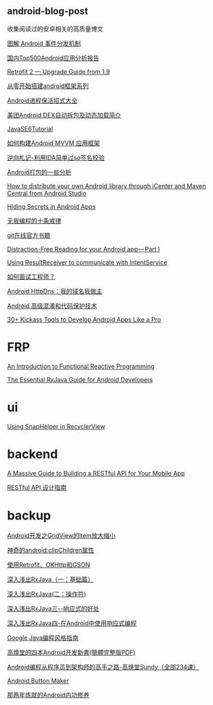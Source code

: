 ## android-blog-post
收集阅读过的安卓相关的高质量博文


[图解 Android 事件分发机制](http://www.jianshu.com/p/e99b5e8bd67b)

[国内Top500Android应用分析报告](https://mp.weixin.qq.com/s?__biz=MzA5OTMxMjQzMw==&mid=2648112527&idx=1&sn=b23c1b5f3e32e343ad96d705bd4d63ff&scene=1&srcid=0711SVtLTxYXurfDvMqW2LJi&key=77421cf58af4a6539e507304f3ba7258db54cc7d09d0da0d4d384e54aa5536776c95d86cfb4e18a26e41586ef17e83bd&ascene=0&uin=Mjc3OTU3Nzk1&devicetype=iMac+MacBookPro10%2C1+OSX+OSX+10.10.5+build%2814F1808%29&version=11020201&pass_ticket=ITDgY8jmrXUfwFXFF5dIXjjUGT%2Bjosrkf8JctrkEiM3n%2F5PmuQjtbzHuMvPqa8Qq)

[Retrofit 2 — Upgrade Guide from 1.9](https://futurestud.io/tutorials/retrofit-2-upgrade-guide-from-1-9)

[从零开始搭建android框架系列](http://www.jianshu.com/nb/3767449)

[Android进程保活招式大全](http://dev.qq.com/topic/57ac4a0ea374c75371c08ce8)

[美团Android DEX自动拆包及动态加载简介](http://tech.meituan.com/mt-android-auto-split-dex.html)

[JavaSE6Tutorial](https://github.com/JustinSDK/JavaSE6Tutorial/blob/master/docs/CH16.md)

[如何构建Android MVVM 应用框架](https://zhuanlan.zhihu.com/p/23772285?from=groupmessage)

[逆向札记-利用IDA简单过so签名校验](逆向札记-利用IDA简单过so签名校验)

[Android打包的一些分析](http://www.jianshu.com/p/63d733c7496d)

[How to distribute your own Android library through jCenter and Maven Central from Android Studio](https://inthecheesefactory.com/blog/how-to-upload-library-to-jcenter-maven-central-as-dependency/en)

[Hiding Secrets in Android Apps](https://rammic.github.io/2015/07/28/hiding-secrets-in-android-apps/)

[无我编程的十条戒律](http://www.infoq.com/cn/news/2017/06/10-Commandments-without-program)

[git在线官方书籍](https://git-scm.com/book/zh/v2/起步-关于版本控制)

[Distraction-Free Reading for your Android app — Part I](https://medium.com/@kiwiandroiddev/distraction-free-reading-for-your-android-app-part-i-242f77466175)

[Using ResultReceiver to communicate with IntentService](https://proandroiddev.com/intentservice-and-resultreceiver-70de71e5e40a)

[如何面试工程师？](http://www.infoq.com/cn/articles/how-to-interview-engineers)

[Android HttpDns：我的域名我做主](http://www.jianshu.com/p/ab52b400b36d)

[Android 高级混淆和代码保护技术](http://drakeet.me/android-advanced-proguard-and-security/)

[30+ Kickass Tools to Develop Android Apps Like a Pro](https://blog.aritraroy.in/30-kickass-tools-to-develop-android-apps-like-a-pro-191e52b9419b)

# FRP
[An Introduction to Functional Reactive Programming](http://blog.danlew.net/2017/07/27/an-introduction-to-functional-reactive-programming/)

[The Essential RxJava Guide for Android Developers](http://blog.jimbaca.com/essential-rxjava-guide-for-android-developers/)

# ui
[Using SnapHelper in RecyclerView](https://blog.mindorks.com/using-snaphelper-in-recyclerview-fc616b6833e8)

# backend
[A Massive Guide to Building a RESTful API for Your Mobile App](https://savvyapps.com/blog/how-to-build-restful-api-mobile-app)

[RESTful API 设计指南](http://www.ruanyifeng.com/blog/2014/05/restful_api.html)

# backup

[Android开发之GridView的Item放大缩小](http://blog.csdn.net/gaosunqiong/article/details/39371401)

[神奇的android:clipChildren属性](http://www.cnblogs.com/over140/p/3508335.html)

[使用Retrofit、OKHttp和GSON](http://blog.jobbole.com/65170/)

[深入浅出RxJava（一：基础篇）](http://blog.csdn.net/lzyzsd/article/details/41833541)

[深入浅出RxJava(二：操作符)](http://blog.csdn.net/lzyzsd/article/details/44094895)

[深入浅出RxJava三--响应式的好处](http://blog.csdn.net/lzyzsd/article/details/44891933)

[深入浅出RxJava四-在Android中使用响应式编程](http://blog.csdn.net/lzyzsd/article/details/45033611)

[Google Java编程风格指南](http://www.hawstein.com/posts/google-java-style.html)

[高煥堂的四本Android开发新書(簡體完整版PDF)](http://www.apkbus.com/forum.php?mod=viewthread&tid=56810)

[Android编程从程序员到架构师的高手之路-高焕堂Sundy（全部234课）](http://www.11wang.org/forum.php/thread-3884-1-1.html)

[Android Button Maker](http://angrytools.com/android/button/)

[那两年炼就的Android内功修养](http://blog.csdn.net/luoshengyang/article/details/8923485)



[]()
[]()
[]()
[]()
[]()
